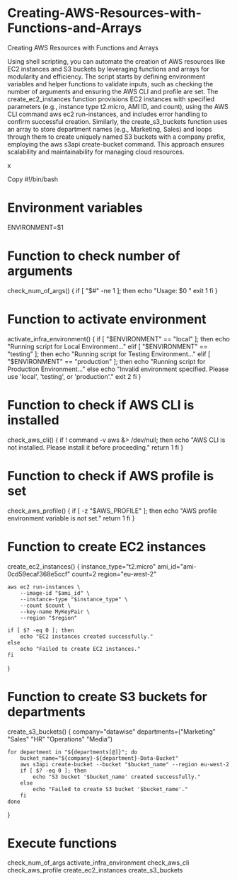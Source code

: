 # Creating-AWS-Resources-with-Functions-and-Arrays


Creating AWS Resources with Functions and Arrays

Using shell scripting, you can automate the creation of AWS resources like EC2 instances and S3 buckets by leveraging functions and arrays for modularity and efficiency. The script starts by defining environment variables and helper functions to validate inputs, such as checking the number of arguments and ensuring the AWS CLI and profile are set. The create_ec2_instances function provisions EC2 instances with specified parameters (e.g., instance type t2.micro, AMI ID, and count), using the AWS CLI command aws ec2 run-instances, and includes error handling to confirm successful creation. Similarly, the create_s3_buckets function uses an array to store department names (e.g., Marketing, Sales) and loops through them to create uniquely named S3 buckets with a company prefix, employing the aws s3api create-bucket command. This approach ensures scalability and maintainability for managing cloud resources.

x

Copy
#!/bin/bash

# Environment variables
ENVIRONMENT=$1

# Function to check number of arguments
check_num_of_args() {
    if [ "$#" -ne 1 ]; then
        echo "Usage: $0 <environment>"
        exit 1
    fi
}

# Function to activate environment
activate_infra_environment() {
    if [ "$ENVIRONMENT" == "local" ]; then
        echo "Running script for Local Environment..."
    elif [ "$ENVIRONMENT" == "testing" ]; then
        echo "Running script for Testing Environment..."
    elif [ "$ENVIRONMENT" == "production" ]; then
        echo "Running script for Production Environment..."
    else
        echo "Invalid environment specified. Please use 'local', 'testing', or 'production'."
        exit 2
    fi
}

# Function to check if AWS CLI is installed
check_aws_cli() {
    if ! command -v aws &> /dev/null; then
        echo "AWS CLI is not installed. Please install it before proceeding."
        return 1
    fi
}

# Function to check if AWS profile is set
check_aws_profile() {
    if [ -z "$AWS_PROFILE" ]; then
        echo "AWS profile environment variable is not set."
        return 1
    fi
}

# Function to create EC2 instances
create_ec2_instances() {
    instance_type="t2.micro"
    ami_id="ami-0cd59ecaf368e5ccf"
    count=2
    region="eu-west-2"

    aws ec2 run-instances \
        --image-id "$ami_id" \
        --instance-type "$instance_type" \
        --count $count \
        --key-name MyKeyPair \
        --region "$region"

    if [ $? -eq 0 ]; then
        echo "EC2 instances created successfully."
    else
        echo "Failed to create EC2 instances."
    fi
}

# Function to create S3 buckets for departments
create_s3_buckets() {
    company="datawise"
    departments=("Marketing" "Sales" "HR" "Operations" "Media")

    for department in "${departments[@]}"; do
        bucket_name="${company}-${department}-Data-Bucket"
        aws s3api create-bucket --bucket "$bucket_name" --region eu-west-2
        if [ $? -eq 0 ]; then
            echo "S3 bucket '$bucket_name' created successfully."
        else
            echo "Failed to create S3 bucket '$bucket_name'."
        fi
    done
}

# Execute functions
check_num_of_args
activate_infra_environment
check_aws_cli
check_aws_profile
create_ec2_instances
create_s3_buckets
